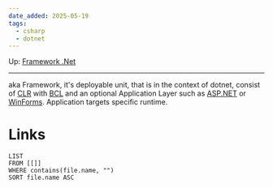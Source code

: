 ```yaml
---
date_added: 2025-05-19
tags:
  - csharp
  - dotnet
---
```

Up: [Framework .Net](Framework%20.Net.md)
___
 aka Framework, it's deployable unit, that is in the context of dotnet, consist of [CLR](CLR.md) with [BCL](BCL.md) and an optional Application Layer such as [ASP.NET](ASP.NET.md) or [WinForms](WinForms.md). Application targets specific runtime.
# Links
```dataview
LIST
FROM [[]]
WHERE contains(file.name, "")
SORT file.name ASC
```
